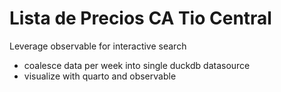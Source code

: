 # Lista de Precios CA Tio Central

Leverage observable for interactive search

- coalesce data per week into single duckdb datasource
- visualize with quarto and observable